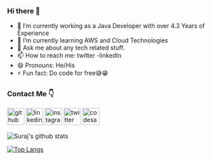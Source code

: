 ### Hi there 👋

- 🔭 I’m currently working as a Java Developer with over 4.3 Years of Experience
- 🌱 I’m currently learning AWS and Cloud Technologies
- 💬 Ask me about any tech related stuff.
- 📫 How to reach me: twitter -linkedIn
- 😄 Pronouns: He/His
- ⚡ Fun fact: Do code for free😅😁
### Contact Me 👇
[<img src='https://cdn.jsdelivr.net/npm/simple-icons@3.0.1/icons/github.svg' alt='github' height='40'>](https://github.com/surajhanvate07)  [<img src='https://cdn.jsdelivr.net/npm/simple-icons@3.0.1/icons/linkedin.svg' alt='linkedin' height='40'>](https://www.linkedin.com/in/suraj-hanvate07/)  [<img src='https://cdn.jsdelivr.net/npm/simple-icons@3.0.1/icons/instagram.svg' alt='instagram' height='40'>](https://www.instagram.com/surajhanvate_07/)  [<img src='https://cdn.jsdelivr.net/npm/simple-icons@3.0.1/icons/twitter.svg' alt='twitter' height='40'>](https://twitter.com/hanvate_suraj)  [<img src='https://cdn.jsdelivr.net/npm/simple-icons@3.0.1/icons/codesandbox.svg' alt='codesandbox' height='40'>](https://codesandbox.io/u/surajhanvate07)  


![Suraj's github stats](https://github-readme-stats.vercel.app/api?username=surajhanvate07&show_icons=true&theme=radical)
<!-- [![Top Langs](https://github-readme-stats.vercel.app/api/top-langs/?username=surajhanvate07&langs_count=8)](https://github.com/surajhanvate07/) -->
[![Top Langs](https://github-readme-stats.vercel.app/api/top-langs/?username=surajhanvate07)](https://github.com/surajhanvate07/)
